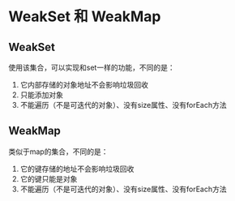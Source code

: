 # WeakSet 和 WeakMap

## WeakSet

使用该集合，可以实现和set一样的功能，不同的是：

1. 它内部存储的对象地址不会影响垃圾回收
2. 只能添加对象
3. 不能遍历（不是可迭代的对象）、没有size属性、没有forEach方法

## WeakMap

类似于map的集合，不同的是：

1. 它的键存储的地址不会影响垃圾回收
2. 它的键只能是对象
3. 不能遍历（不是可迭代的对象）、没有size属性、没有forEach方法
